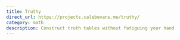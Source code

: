 ```yaml
---
title: Truthy
direct_url: https://projects.calebevans.me/truthy/
category: math
description: Construct truth tables without fatiguing your hand
---
```

